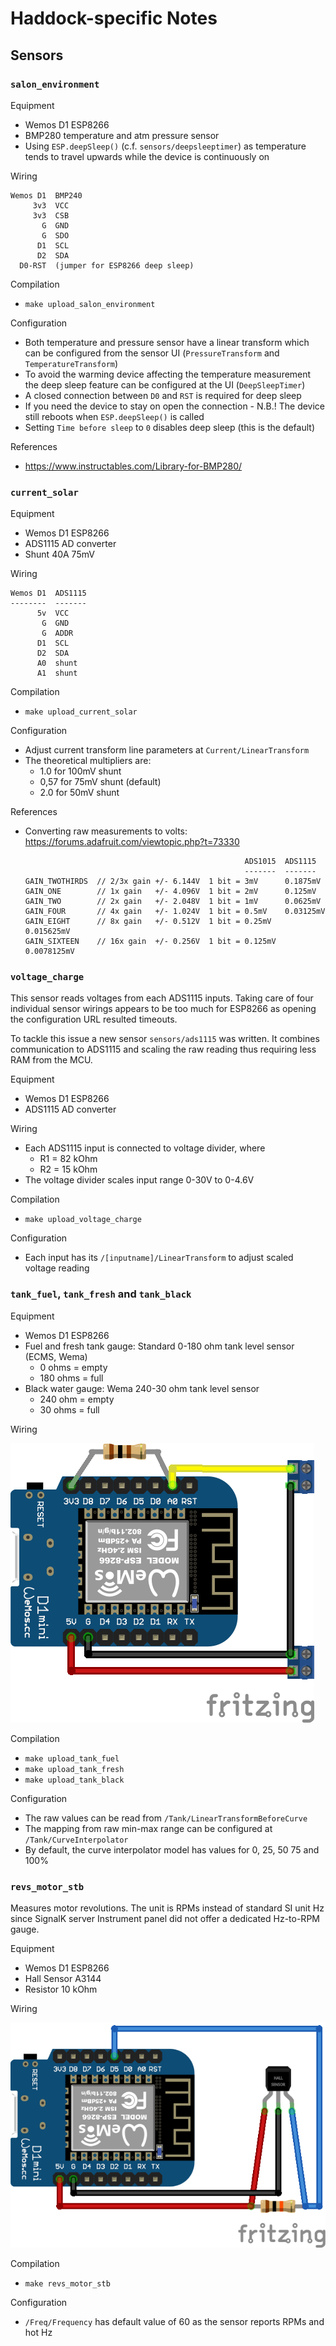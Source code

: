 # Haddock-specific Notes

## Sensors

### `salon_environment`

Equipment

 * Wemos D1 ESP8266
 * BMP280 temperature and atm pressure sensor
 * Using `ESP.deepSleep()` (c.f. `sensors/deepsleeptimer`) as temperature tends to travel upwards while the device is continuously on

Wiring

```
Wemos D1  BMP240
     3v3  VCC
     3v3  CSB
       G  GND
       G  SDO
      D1  SCL
      D2  SDA
  D0-RST  (jumper for ESP8266 deep sleep)
```

Compilation

 * `make upload_salon_environment`

Configuration

 * Both temperature and pressure sensor have a linear transform which can be configured from the sensor UI (`PressureTransform` and `TemperatureTransform`)
 * To avoid the warming device affecting the temperature measurement the deep sleep feature can be configured at the UI (`DeepSleepTimer`)
  * A closed connection between `D0` and `RST` is required for deep sleep
  * If you need the device to stay on open the connection - N.B.! The device still reboots when `ESP.deepSleep()` is called
  * Setting `Time before sleep` to `0` disables deep sleep (this is the default)

References

 * https://www.instructables.com/Library-for-BMP280/

### `current_solar`

Equipment

 * Wemos D1 ESP8266
 * ADS1115 AD converter
 * Shunt 40A 75mV

Wiring

```
Wemos D1  ADS1115
--------  -------
      5v  VCC
       G  GND
       G  ADDR
      D1  SCL
      D2  SDA
      A0  shunt
      A1  shunt
```

Compilation

 * `make upload_current_solar`

Configuration

 * Adjust current transform line parameters at `Current/LinearTransform`
 * The theoretical multipliers are:
   * 1.0 for 100mV shunt
   * 0,57 for 75mV shunt (default)
   * 2.0 for 50mV shunt

References

 * Converting raw measurements to volts: https://forums.adafruit.com/viewtopic.php?t=73330
   ```
                                                    ADS1015  ADS1115
                                                    -------  -------
   GAIN_TWOTHIRDS  // 2/3x gain +/- 6.144V  1 bit = 3mV      0.1875mV
   GAIN_ONE        // 1x gain   +/- 4.096V  1 bit = 2mV      0.125mV
   GAIN_TWO        // 2x gain   +/- 2.048V  1 bit = 1mV      0.0625mV
   GAIN_FOUR       // 4x gain   +/- 1.024V  1 bit = 0.5mV    0.03125mV
   GAIN_EIGHT      // 8x gain   +/- 0.512V  1 bit = 0.25mV   0.015625mV
   GAIN_SIXTEEN    // 16x gain  +/- 0.256V  1 bit = 0.125mV  0.0078125mV
   ```

### `voltage_charge`

This sensor reads voltages from each ADS1115 inputs. Taking care of four individual
sensor wirings appears to be too much for ESP8266 as opening the configuration URL
resulted timeouts.

To tackle this issue a new sensor `sensors/ads1115` was written. It combines
communication to ADS1115 and scaling the raw reading thus requiring less
RAM from the MCU.

Equipment

 * Wemos D1 ESP8266
 * ADS1115 AD converter

Wiring

 * Each ADS1115 input is connected to voltage divider, where
   * R1 = 82 kOhm
   * R2 = 15 kOhm
 * The voltage divider scales input range 0-30V to 0-4.6V

Compilation

 * `make upload_voltage_charge`

Configuration

 * Each input has its `/[inputname]/LinearTransform` to adjust scaled voltage reading

### `tank_fuel`, `tank_fresh` and `tank_black`

Equipment

  * Wemos D1 ESP8266
  * Fuel and fresh tank gauge: Standard 0-180 ohm tank level sensor (ECMS, Wema)
    * 0 ohms = empty
    * 180 ohms = full
  * Black water gauge: Wema 240-30 ohm tank level sensor
    * 240 ohm = empty
    * 30 ohms = full

Wiring

![See images/sensor_tank.png](images/sensor_tank.png)

Compilation

  * `make upload_tank_fuel`
  * `make upload_tank_fresh`
  * `make upload_tank_black`

Configuration

  * The raw values can be read from `/Tank/LinearTransformBeforeCurve`
  * The mapping from raw min-max range can be configured at `/Tank/CurveInterpolator`
  * By default, the curve interpolator model has values for 0, 25, 50 75 and 100%

### `revs_motor_stb`

Measures motor revolutions. The unit is RPMs instead of standard SI unit Hz since
SignalK server Instrument panel did not offer a dedicated Hz-to-RPM gauge.

Equipment

  * Wemos D1 ESP8266
  * Hall Sensor A3144
  * Resistor 10 kOhm

Wiring

![See images/sensor_revs.png](images/sensor_revs.png)

Compilation

 * `make revs_motor_stb`

Configuration

 * `/Freq/Frequency` has default value of 60 as the sensor reports RPMs and hot Hz
